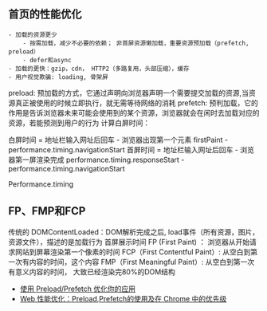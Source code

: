 ## 首页的性能优化
    - 加载的资源更少
        - 按需加载，减少不必要的依赖； 非首屏资源懒加载，重要资源预加载（prefetch, preload）
        - defer和async
    - 加载的更快：gzip，cdn， HTTP2（多路复用，头部压缩），缓存
    - 用户视觉欺骗: loading, 骨架屏

preload: 预加载的方式，它通过声明向浏览器声明一个需要提交加载的资源,当资源真正被使用的时候立即执行，就无需等待网络的消耗
prefetch: 预判加载，它的作用是告诉浏览器未来可能会使用到的某个资源，浏览器就会在闲时去加载对应的资源，若能预测到用户的行为
计算白屏时间：

白屏时间 = 地址栏输入网址后回车 - 浏览器出现第一个元素  firstPaint - performance.timing.navigationStart
首屏时间 = 地址栏输入网址后回车 - 浏览器第一屏渲染完成  performance.timing.responseStart - performance.timing.navigationStart

Performance.timing

## FP、FMP和FCP
传统的 DOMContentLoaded：DOM解析完成之后, load事件（所有资源，图片，资源文件），描述的是加载行为
首屏展示时间
FP (First Paint) ： 浏览器从开始请求网站到屏幕渲染第一个像素的时间
FCP（First Contentful Paint）: 从空白到第一次有内容的时间，这个内容
FMP（First Meaningful Paint）: 从空白到第一次有意义内容的时间， 大致已经渲染完80%的DOM结构




- [使用 Preload/Prefetch 优化你的应用](https://zhuanlan.zhihu.com/p/48521680)
- [Web 性能优化：Preload,Prefetch的使用及在 Chrome 中的优先级](https://blog.fundebug.com/2019/04/11/understand-preload-and-prefetch/)
